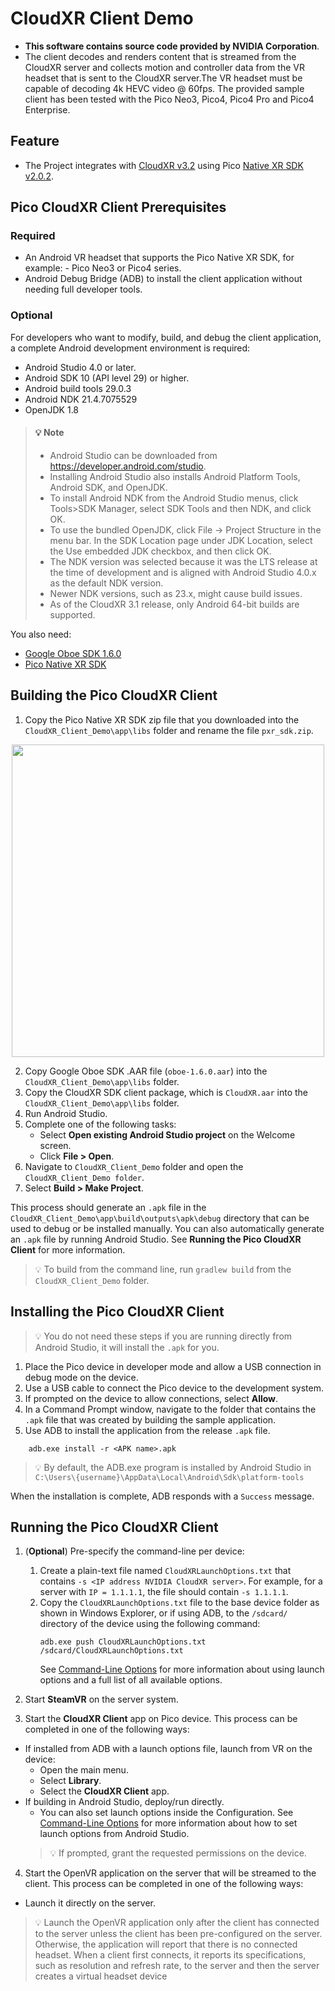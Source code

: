 # CloudXR Client Demo
- **This software contains source code provided by NVIDIA Corporation**.
- The client decodes and renders content that is streamed from the CloudXR server and collects motion and controller data from the VR headset that is sent to the CloudXR server.The VR headset must be capable of decoding 4k HEVC video @ 60fps. The provided sample client has been tested with the Pico Neo3, Pico4, Pico4 Pro and Pico4 Enterprise.

## Feature
- The Project integrates with [CloudXR v3.2](https://developer.nvidia.com/nvidia-cloudxr-sdk-get-started) using Pico [Native XR SDK v2.0.2](https://developer-global.pico-interactive.com/sdk?deviceId=1&platformId=3&itemId=16).

## Pico CloudXR Client Prerequisites
### Required
- An Android VR headset that supports the Pico Native XR SDK, for example: - Pico Neo3 or Pico4 series.
- Android Debug Bridge (ADB) to install the client application without needing full developer tools.
  
### Optional
For developers who want to modify, build, and debug the client application, a complete Android development environment is required:
- Android Studio 4.0 or later.
- Android SDK 10 (API level 29) or higher.
- Android build tools 29.0.3
- Android NDK 21.4.7075529
- OpenJDK 1.8

> #### 💡 Note
>  - Android Studio can be downloaded from https://developer.android.com/studio.
>  - Installing Android Studio also installs Android Platform Tools, Android SDK, and OpenJDK.
>  - To install Android NDK from the Android Studio menus, click Tools>SDK Manager, select SDK Tools and then NDK, and click OK.
>  - To use the bundled OpenJDK, click File -> Project Structure in the menu bar. In the SDK Location page under JDK Location, select the Use embedded JDK checkbox, and then click OK.
>  - The NDK version was selected because it was the LTS release at the time of development and is aligned with Android Studio 4.0.x as the default NDK version.
>  - Newer NDK versions, such as 23.x, might cause build issues.
>  - As of the CloudXR 3.1 release, only Android 64-bit builds are supported.
  

You also need:
- [Google Oboe SDK 1.6.0](https://github.com/google/oboe/releases/tag/1.6.0)
- [Pico Native XR SDK](https://developer-global.pico-interactive.com/sdk?deviceId=1&platformId=3&itemId=16)

## Building the Pico CloudXR Client
1. Copy the Pico Native XR SDK zip file that you downloaded into the `CloudXR_Client_Demo\app\libs` folder and rename the file `pxr_sdk.zip`.

<p align="center">
  <a href="https://www.picoxr.com/es/"> <img src="https://github.com/picoxr/CloudXR_Client_Demo/blob/main/image.jpg" width="500" align="center"/> </a>
</p>

2. Copy Google Oboe SDK .AAR file (`oboe-1.6.0.aar`) into the `CloudXR_Client_Demo\app\libs` folder.
3. Copy the CloudXR SDK client package, which is `CloudXR.aar` into the `CloudXR_Client_Demo\app\libs` folder.
4. Run Android Studio.
5. Complete one of the following tasks:
     - Select **Open existing Android Studio project** on the Welcome screen.
     - Click **File > Open**.
6. Navigate to `CloudXR_Client_Demo` folder and open the `CloudXR_Client_Demo folder`.
7. Select **Build > Make Project**.

This process should generate an `.apk` file in the `CloudXR_Client_Demo\app\build\outputs\apk\debug` directory that can be used to debug or be installed manually. You can also automatically generate an `.apk` file by running Android Studio. See **Running the Pico CloudXR Client** for more information.

> 💡 To build from the command line, run `gradlew build` from the `CloudXR_Client_Demo` folder.

## Installing the Pico CloudXR Client

> 💡 You do not need these steps if you are running directly from Android Studio, it will install the `.apk` for you.
1. Place the Pico device in developer mode and allow a USB connection in debug mode on the device.
2. Use a USB cable to connect the Pico device to the development system.
3. If prompted on the device to allow connections, select **Allow**.
4. In a Command Prompt window, navigate to the folder that contains the `.apk` file that was created by building the sample application.
5. Use ADB to install the application from the release `.apk` file.
```
    adb.exe install -r <APK name>.apk
```
> 💡 By default, the ADB.exe program is installed by Android Studio in `C:\Users\{username}\AppData\Local\Android\Sdk\platform-tools`

When the installation is complete, ADB responds with a `Success` message.

## Running the Pico CloudXR Client
1. (**Optional**) Pre-specify the command-line per device:
   1. Create a plain-text file named `CloudXRLaunchOptions.txt` that contains `-s <IP address NVIDIA CloudXR server>`.
  For example, for a server with `IP = 1.1.1.1`, the file should contain `-s 1.1.1.1`.
   2. Copy the `CloudXRLaunchOptions.txt` file to the base device folder as shown in Windows Explorer, or if using ADB, to the `/sdcard/` directory of the device using the following command:
      ```
      adb.exe push CloudXRLaunchOptions.txt /sdcard/CloudXRLaunchOptions.txt
      ```
      See [Command-Line Options](https://docs.nvidia.com/cloudxr-sdk/usr_guide/cmd_line_options.html#command-line-options) for more information about using launch options and a full list of all available options.

2. Start **SteamVR** on the server system.
3. Start the **CloudXR Client** app on Pico device.
  This process can be completed in one of the following ways:
  - If installed from ADB with a launch options file, launch from VR on the device:
     - Open the main menu.
     - Select **Library**.
     - Select the **CloudXR Client** app.
  - If building in Android Studio, deploy/run directly.
    - You can also set launch options inside the Configuration. See [Command-Line Options]((https://docs.nvidia.com/cloudxr-sdk/usr_guide/cmd_line_options.html#command-line-options)) for more information about how to set launch options from Android Studio.
    > 💡 If prompted, grant the requested permissions on the device.

4. Start the OpenVR application on the server that will be streamed to the client.
This process can be completed in one of the following ways:
  - Launch it directly on the server.
  > 💡 Launch the OpenVR application only after the client has connected to the server unless the client has been pre-configured on the server. Otherwise, the application will report that there is no connected headset. When a client first connects, it reports its specifications, such as resolution and refresh rate, to the server and then the server creates a virtual headset device
